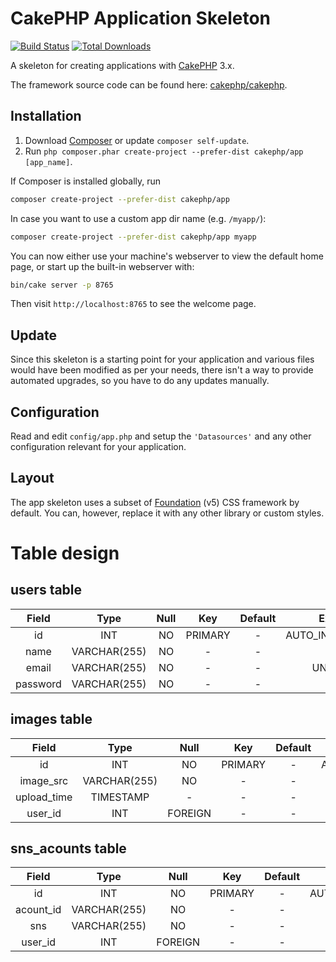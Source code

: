 # CakePHP Application Skeleton

[![Build Status](https://img.shields.io/travis/cakephp/app/master.svg?style=flat-square)](https://travis-ci.org/cakephp/app)
[![Total Downloads](https://img.shields.io/packagist/dt/cakephp/app.svg?style=flat-square)](https://packagist.org/packages/cakephp/app)

A skeleton for creating applications with [CakePHP](https://cakephp.org) 3.x.

The framework source code can be found here: [cakephp/cakephp](https://github.com/cakephp/cakephp).

## Installation

1. Download [Composer](https://getcomposer.org/doc/00-intro.md) or update `composer self-update`.
2. Run `php composer.phar create-project --prefer-dist cakephp/app [app_name]`.

If Composer is installed globally, run

```bash
composer create-project --prefer-dist cakephp/app
```

In case you want to use a custom app dir name (e.g. `/myapp/`):

```bash
composer create-project --prefer-dist cakephp/app myapp
```

You can now either use your machine's webserver to view the default home page, or start
up the built-in webserver with:

```bash
bin/cake server -p 8765
```

Then visit `http://localhost:8765` to see the welcome page.

## Update

Since this skeleton is a starting point for your application and various files
would have been modified as per your needs, there isn't a way to provide
automated upgrades, so you have to do any updates manually.

## Configuration

Read and edit `config/app.php` and setup the `'Datasources'` and any other
configuration relevant for your application.

## Layout

The app skeleton uses a subset of [Foundation](http://foundation.zurb.com/) (v5) CSS
framework by default. You can, however, replace it with any other library or
custom styles.

# Table design
## users table
| Field|Type|Null|Key|Default|Extra|
|:-----------:|:------------:|:------------:|:------------:|:------------:|:------------:|
|id|INT|NO|PRIMARY|-|AUTO_INCREMENT|
|name|VARCHAR(255)|NO|-|-|-|
|email|VARCHAR(255)|NO|-|-|UNIQUE|
|password|VARCHAR(255)|NO|-|-|-|

## images table

| Field|Type|Null|Key|Default|Extra|
|:-----------:|:------------:|:------------:|:------------:|:------------:|:------------:|
|id|INT|NO|PRIMARY|-|AUTO_INCREMENT|
|image_src|VARCHAR(255)|NO|-|-|-|
|upload_time|TIMESTAMP|-|-|-|-|
|user_id|INT|FOREIGN|-|-|-|

## sns_acounts table

| Field|Type|Null|Key|Default|Extra|
|:-----------:|:------------:|:------------:|:------------:|:------------:|:------------:|
|id|INT|NO|PRIMARY|-|AUTO_INCREMENT|
|acount_id|VARCHAR(255)|NO|-|-|-|
|sns|VARCHAR(255)|NO|-|-|-|
|user_id|INT|FOREIGN|-|-|-|

